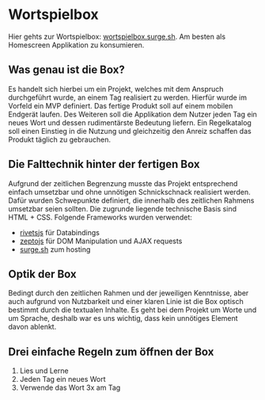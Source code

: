 # Wortspielbox
Hier gehts zur Wortspielbox: [wortspielbox.surge.sh](http://wortspielbox.surge.sh). Am besten als Homescreen Applikation zu konsumieren.

## Was genau ist die Box?
Es handelt sich hierbei um ein Projekt, welches mit dem Anspruch durchgeführt wurde, an einem Tag realisiert zu werden.
Hierfür wurde im Vorfeld ein MVP definiert. Das fertige Produkt soll auf einem mobilen Endgerät laufen. Des Weiteren 
soll die Applikation dem Nutzer jeden Tag ein neues Wort und dessen rudimentärste Bedeutung liefern. Ein Regelkatalog soll einen Einstieg in
die Nutzung und gleichzeitig den Anreiz schaffen das Produkt täglich zu gebrauchen.

## Die Falttechnik hinter der fertigen Box
Aufgrund der zeitlichen Begrenzung musste das Projekt entsprechend einfach umsetzbar und ohne unnötigen Schnickschnack realisiert werden.
Dafür wurden Schwepunkte definiert, die innerhalb des zeitlichen Rahmens umsetzbar seien sollten. Die zugrunde liegende technische
Basis sind HTML + CSS. Folgende Frameworks wurden verwendet:
* [rivetsjs](http://rivetsjs.com/) für Databindings
* [zeptojs](http://zeptojs.com/) für DOM Manipulation und AJAX requests
* [surge.sh](https://surge.sh) zum hosting

## Optik der Box
Bedingt durch den zeitlichen Rahmen und der jeweiligen Kenntnisse, aber auch aufgrund von Nutzbarkeit und einer klaren Linie ist die Box optisch
bestimmt durch die textualen Inhalte. Es geht bei dem Projekt um Worte und um Sprache, deshalb war es uns wichtig,
dass kein unnötiges Element davon ablenkt. 

## Drei einfache Regeln zum öffnen der Box
1. Lies und Lerne
2. Jeden Tag ein neues Wort
3. Verwende das Wort 3x am Tag

